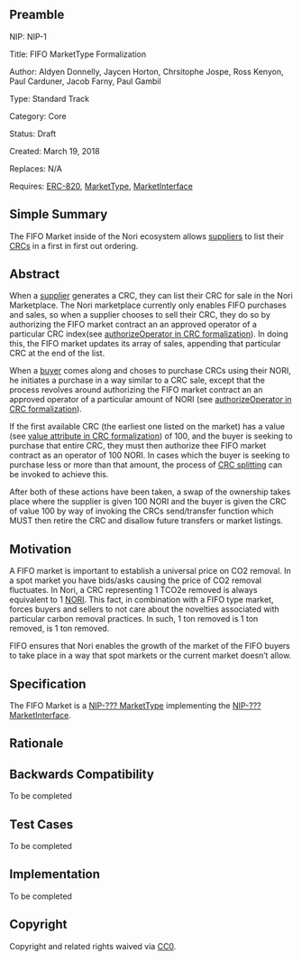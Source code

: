 ## Preamble

  NIP: NIP-1

  Title: FIFO MarketType Formalization

  Author: Aldyen Donnelly, Jaycen Horton, Chrsitophe Jospe, Ross Kenyon, Paul Carduner, Jacob Farny, Paul Gambil

  Type: Standard Track

  Category: Core

  Status: Draft

  Created: March 19, 2018

  Replaces: N/A

  Requires: [ERC-820](https://github.com/ethereum/EIPs/issues/820), [MarketType](), [MarketInterface]()


## Simple Summary
The FIFO Market inside of the Nori ecosystem allows [suppliers]() to list their [CRCs]() in a first in first out ordering. 

## Abstract
When a [supplier]() generates a CRC, they can list their CRC for sale in the Nori Marketplace. The Nori marketplace currently only enables FIFO purchases and sales, so when a supplier chooses to sell their CRC, they do so by authorizing the FIFO market contract an an approved operator of a particular CRC index(see [authorizeOperator in CRC formalization]()). In doing this, the FIFO market updates its array of sales, appending that particular CRC at the end of the list. 

When a [buyer]() comes along and choses to purchase CRCs using their NORI, he initiates a purchase in a way similar to a CRC sale, except that the process revolves around authorizing the FIFO market contract an an approved operator  of a particular amount of NORI (see [authorizeOperator in CRC formalization]()). 

If the first available CRC (the earliest one listed on the market) has a value (see [value attribute in CRC formalization]()) of 100, and the buyer is seeking to purchase that entire CRC, they must then authorize thee FIFO market contract as an operator of 100 NORI. In cases which the buyer is seeking to purchase less or more than that amount, the process of [CRC splitting]() can be invoked to achieve this.

After both of these actions have been taken, a swap of the ownership takes place where the supplier is given 100 NORI and the buyer is given the CRC of value 100 by way of invoking the CRCs send/transfer function which MUST then retire the CRC and disallow future transfers or market listings.

## Motivation
A FIFO market is important to establish a universal price on CO2 removal. In a spot market you have bids/asks causing the price of CO2 removal fluctuates. In Nori, a CRC representing 1 TCO2e removed is always equivalent to 1 [NORI](NIP-???). This fact, in combination with a FIFO type market, forces buyers and sellers to not care about the novelties associated with particular carbon removal practices. In such, 1 ton removed is 1 ton removed, is 1 ton removed.
 
FIFO ensures that Nori enables the growth of the market of the FIFO buyers to take place in a way that spot markets or the current market doesn’t allow.

## Specification
The FIFO Market is a [NIP-??? MarketType]() implementing the [NIP-??? MarketInterface](). 

## Rationale

## Backwards Compatibility
To be completed

## Test Cases
To be completed

## Implementation
To be completed

## Copyright
Copyright and related rights waived via [CC0](https://creativecommons.org/publicdomain/zero/1.0/).


